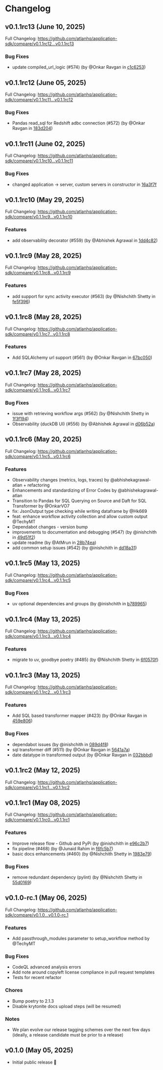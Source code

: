 # Changelog


## v0.1.1rc13 (June 10, 2025)

Full Changelog: https://github.com/atlanhq/application-sdk/compare/v0.1.1rc12...v0.1.1rc13

### Bug Fixes

- update compiled_url_logic (#574) (by @Onkar Ravgan in [c1c6253](https://github.com/atlanhq/application-sdk/commit/c1c6253))

## v0.1.1rc12 (June 05, 2025)

Full Changelog: https://github.com/atlanhq/application-sdk/compare/v0.1.1rc11...v0.1.1rc12

### Bug Fixes

- Pandas read_sql for Redshift adbc connection (#572) (by @Onkar Ravgan in [183d204](https://github.com/atlanhq/application-sdk/commit/183d204))



## v0.1.1rc11 (June 02, 2025)

Full Changelog: https://github.com/atlanhq/application-sdk/compare/v0.1.1rc10...v0.1.1rc11

### Bug Fixes

- changed application -> server, custom servers in constructor in [16a3f7f](https://github.com/atlanhq/application-sdk/commit/16a3f7f81b7a26400019c76611ec6ee327ea9e1a)


## v0.1.1rc10 (May 29, 2025)

Full Changelog: https://github.com/atlanhq/application-sdk/compare/v0.1.1rc9...v0.1.1rc10

### Features

- add observability decorator (#559) (by @Abhishek Agrawal in [1dd4c82](https://github.com/atlanhq/application-sdk/commit/1dd4c82))



## v0.1.1rc9 (May 28, 2025)

Full Changelog: https://github.com/atlanhq/application-sdk/compare/v0.1.1rc8...v0.1.1rc9

### Features

- add support for sync activity executor (#563) (by @Nishchith Shetty in [fe5f396](https://github.com/atlanhq/application-sdk/commit/fe5f396))

## v0.1.1rc8 (May 28, 2025)

Full Changelog: https://github.com/atlanhq/application-sdk/compare/v0.1.1rc7...v0.1.1rc8

### Features

- Add SQLAlchemy url support (#561) (by @Onkar Ravgan in [67bc050](https://github.com/atlanhq/application-sdk/commit/67bc050))



## v0.1.1rc7 (May 28, 2025)

Full Changelog: https://github.com/atlanhq/application-sdk/compare/v0.1.1rc6...v0.1.1rc7

### Bug Fixes

- issue with retrieving workflow args (#562) (by @Nishchith Shetty in [1f3f194](https://github.com/atlanhq/application-sdk/commit/1f3f194))
- Observability (duckDB UI) (#556) (by @Abhishek Agrawal in [d06b52a](https://github.com/atlanhq/application-sdk/commit/d06b52a))

## v0.1.1rc6 (May 20, 2025)

Full Changelog: https://github.com/atlanhq/application-sdk/compare/v0.1.1rc5...v0.1.1rc6

### Features

- Observability changes (metrics, logs, traces) by @abhishekagrawal-atlan + refactoring
- Enhancements and standardizing of Error Codes by @abhishekagrawal-atlan
- Transition to Pandas for SQL Querying on Source and Daft for SQL Transformer by @OnkarVO7
- fix: JsonOutput type checking while writing dataframe by @Hk669
- feat: enhance workflow activity collection and allow custom output @TechyMT
- Dependabot changes - version bump
- improvements to documentation and debugging (#547) (by @inishchith in [49d51f2](https://github.com/atlanhq/application-sdk/commit/49d51f2))
- update readme (by @AtMrun in [28b74ea](https://github.com/atlanhq/application-sdk/commit/28b74ea))
- add common setup issues (#542) (by @inishchith in [dd18a31](https://github.com/atlanhq/application-sdk/commit/dd18a31))



## v0.1.1rc5 (May 13, 2025)

Full Changelog: https://github.com/atlanhq/application-sdk/compare/v0.1.1rc4...v0.1.1rc5

### Bug Fixes

- uv optional dependencies and groups (by @inishchith in [b789965](https://github.com/atlanhq/application-sdk/commit/b789965))

## v0.1.1rc4 (May 13, 2025)

Full Changelog: https://github.com/atlanhq/application-sdk/compare/v0.1.1rc3...v0.1.1rc4

### Features

- migrate to uv, goodbye poetry (#485) (by @Nishchith Shetty in [6f0570f](https://github.com/atlanhq/application-sdk/commit/6f0570f))



## v0.1.1rc3 (May 13, 2025)

Full Changelog: https://github.com/atlanhq/application-sdk/compare/v0.1.1rc2...v0.1.1rc3

### Features

- Add SQL based transformer mapper (#423) (by @Onkar Ravgan in [459e806](https://github.com/atlanhq/application-sdk/commit/459e806))

### Bug Fixes

- dependabot issues (by @inishchith in [089d4f8](https://github.com/atlanhq/application-sdk/commit/089d4f8))
- sql transformer diff (#511) (by @Onkar Ravgan in [5641a7a](https://github.com/atlanhq/application-sdk/commit/5641a7a))
- date datatype in transformed output (by @Onkar Ravgan in [032bbbd](https://github.com/atlanhq/application-sdk/commit/032bbbd))

## v0.1.1rc2 (May 12, 2025)

Full Changelog: https://github.com/atlanhq/application-sdk/compare/v0.1.1rc1...v0.1.1rc2



## v0.1.1rc1 (May 08, 2025)

Full Changelog: https://github.com/atlanhq/application-sdk/compare/v0.1.1rc0...v0.1.1rc1

### Features

- Improve release flow - Github and PyPi (by @inishchith in [e96c2b7](https://github.com/atlanhq/application-sdk/commit/e96c2b7))
- fix pipeline (#468) (by @Junaid Rahim in [f6fc5b7](https://github.com/atlanhq/application-sdk/commit/f6fc5b7))
- basic docs enhancements (#460) (by @Nishchith Shetty in [1983e79](https://github.com/atlanhq/application-sdk/commit/1983e79))

### Bug Fixes

- remove redundant dependency (pylint) (by @Nishchith Shetty in [55d0169](https://github.com/atlanhq/application-sdk/commit/55d0169))

## v0.1.0-rc.1 (May 06, 2025)

Full Changelog: https://github.com/atlanhq/application-sdk/compare/v0.1.0...v0.1.0-rc.1

### Features

- Add passthrough_modules parameter to setup_workflow method by @TechyMT

### Bug Fixes

- CodeQL advanced analysis errors
- Add note around copyleft license compliance in pull request templates
- Tests for recent refactor

### Chores

- Bump poetry to 2.1.3
- Disable krytonite docs upload steps (will be resumed)

### Notes

- We plan evolve our release tagging schemes over the next few days (ideally, a release candidate must be prior to a release)


## v0.1.0 (May 05, 2025)

- Initial public release :tada:

